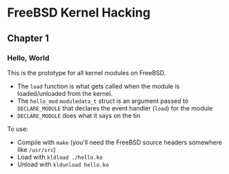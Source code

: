 # FreeBSD Kernel Hacking

## Chapter 1

### Hello, World

This is the prototype for all kernel modules on FreeBSD.

* The `load` function is what gets called when the module is loaded/unloaded from the kernel.
* The `hello_mod` `moduledata_t` struct is an argument passed to `DECLARE_MODULE` that declares the event handler (`load`) for the module
* `DECLARE_MODULE` does what it says on the tin

To use:
* Compile with `make` (you'll need the FreeBSD source headers somewhere like `/usr/src`)
* Load with `kldload ./hello.ko`
* Unload with `kldunload hello.ko`

